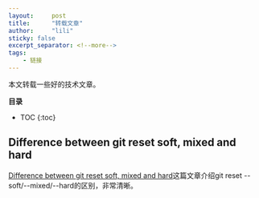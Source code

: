 ```yaml
---
layout:     post
title:      "转载文章" 
author:     "lili" 
sticky: false
excerpt_separator: <!--more-->
tags:
    - 链接
---
```


本文转载一些好的技术文章。

<!--more-->

**目录**
* TOC
{:toc}



## Difference between git reset soft, mixed and hard

[Difference between git reset soft, mixed and hard]()这篇文章介绍git reset \-\-soft/\-\-mixed/\-\-hard的区别，非常清晰。



